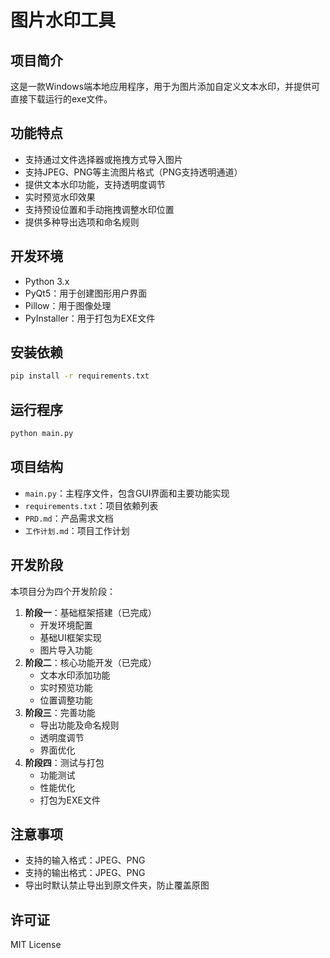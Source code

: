 # 图片水印工具

## 项目简介
这是一款Windows端本地应用程序，用于为图片添加自定义文本水印，并提供可直接下载运行的exe文件。

## 功能特点
- 支持通过文件选择器或拖拽方式导入图片
- 支持JPEG、PNG等主流图片格式（PNG支持透明通道）
- 提供文本水印功能，支持透明度调节
- 实时预览水印效果
- 支持预设位置和手动拖拽调整水印位置
- 提供多种导出选项和命名规则

## 开发环境
- Python 3.x
- PyQt5：用于创建图形用户界面
- Pillow：用于图像处理
- PyInstaller：用于打包为EXE文件

## 安装依赖
```bash
pip install -r requirements.txt
```

## 运行程序
```bash
python main.py
```

## 项目结构
- `main.py`：主程序文件，包含GUI界面和主要功能实现
- `requirements.txt`：项目依赖列表
- `PRD.md`：产品需求文档
- `工作计划.md`：项目工作计划

## 开发阶段
本项目分为四个开发阶段：
1. **阶段一**：基础框架搭建（已完成）
   - 开发环境配置
   - 基础UI框架实现
   - 图片导入功能
2. **阶段二**：核心功能开发（已完成）
   - 文本水印添加功能
   - 实时预览功能
   - 位置调整功能
3. **阶段三**：完善功能
   - 导出功能及命名规则
   - 透明度调节
   - 界面优化
4. **阶段四**：测试与打包
   - 功能测试
   - 性能优化
   - 打包为EXE文件

## 注意事项
- 支持的输入格式：JPEG、PNG
- 支持的输出格式：JPEG、PNG
- 导出时默认禁止导出到原文件夹，防止覆盖原图

## 许可证
MIT License
